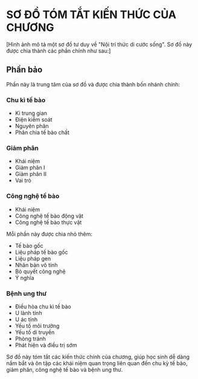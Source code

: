 # SƠ ĐỒ TÓM TẮT KIẾN THỨC CỦA CHƯƠNG

[Hình ảnh mô tả một sơ đồ tư duy về "Nội trí thức di cước sống". Sơ đồ này được chia thành các phần chính như sau:]

## Phần bảo

Phần này là trung tâm của sơ đồ và được chia thành bốn nhánh chính:

### Chu kì tế bào
- Kì trung gian
- Điện kiềm soát
- Nguyên phân
- Phân chia tế bào chất

### Giảm phân
- Khái niệm
- Giảm phân I
- Giảm phân II
- Vai trò

### Công nghệ tế bào
- Khái niệm
- Công nghệ tế bào động vật
- Công nghệ tế bào thực vật

Mỗi phần này được chia nhỏ thêm:
- Tế bào gốc
- Liệu pháp tế bào gốc
- Liệu pháp gen
- Nhân bản vô tính
- Bò quyết công nghệ
- Ý nghĩa

### Bệnh ung thư
- Điều hòa chu kì tế bào
- U lành tính
- U ác tính
- Yếu tố môi trường
- Yếu tố di truyền
- Phòng tránh
- Phát hiện và điều trị sớm

Sơ đồ này tóm tắt các kiến thức chính của chương, giúp học sinh dễ dàng nắm bắt và ôn tập các khái niệm quan trọng liên quan đến chu kỳ tế bào, giảm phân, công nghệ tế bào và bệnh ung thư.